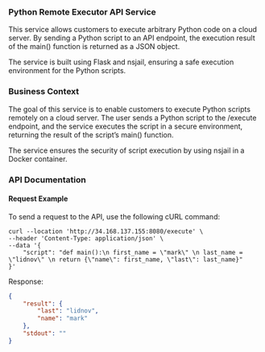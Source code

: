 ### Python Remote Executor API Service

This service allows customers to execute arbitrary Python code on a cloud server. By sending a Python script to an API endpoint, the execution result of the main() function is returned as a JSON object.

The service is built using Flask and nsjail, ensuring a safe execution environment for the Python scripts.

### Business Context
The goal of this service is to enable customers to execute Python scripts remotely on a cloud server. The user sends a Python script to the /execute endpoint, and the service executes the script in a secure environment, returning the result of the script’s main() function.

The service ensures the security of script execution by using nsjail in a Docker container.

### API Documentation
#### Request Example
To send a request to the API, use the following cURL command:

```curl
curl --location 'http://34.168.137.155:8080/execute' \
--header 'Content-Type: application/json' \
--data '{
    "script": "def main():\n first_name = \"mark\" \n last_name = \"lidnov\" \n return {\"name\": first_name, \"last\": last_name}"
}'
```

Response:
```json
{
    "result": {
        "last": "lidnov",
        "name": "mark"
    },
    "stdout": ""
}
```
